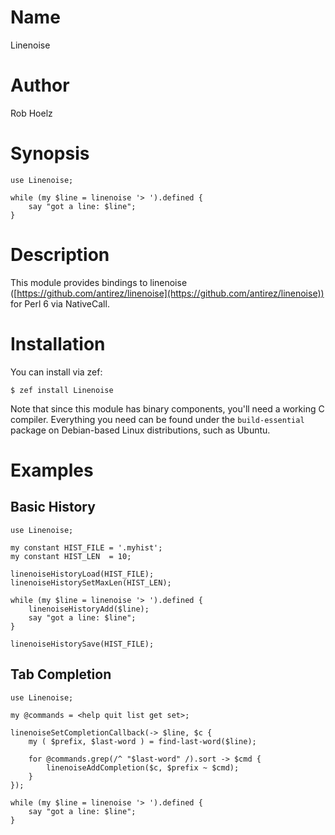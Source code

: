 # Name

Linenoise

# Author

Rob Hoelz <rob AT hoelz.ro>

# Synopsis

```perl6
use Linenoise;

while (my $line = linenoise '> ').defined {
    say "got a line: $line";
}
```

# Description

This module provides bindings to linenoise ([https://github.com/antirez/linenoise](https://github.com/antirez/linenoise)) for Perl 6 via NativeCall.

# Installation

You can install via zef:

```
$ zef install Linenoise
```

Note that since this module has binary components, you'll need a working C compiler.  Everything you need can be found under the `build-essential` package
on Debian-based Linux distributions, such as Ubuntu.

# Examples

## Basic History

```perl6
use Linenoise;

my constant HIST_FILE = '.myhist';
my constant HIST_LEN  = 10;

linenoiseHistoryLoad(HIST_FILE);
linenoiseHistorySetMaxLen(HIST_LEN);

while (my $line = linenoise '> ').defined {
    linenoiseHistoryAdd($line);
    say "got a line: $line";
}

linenoiseHistorySave(HIST_FILE);
```

## Tab Completion

```perl6
use Linenoise;

my @commands = <help quit list get set>;

linenoiseSetCompletionCallback(-> $line, $c {
    my ( $prefix, $last-word ) = find-last-word($line);

    for @commands.grep(/^ "$last-word" /).sort -> $cmd {
        linenoiseAddCompletion($c, $prefix ~ $cmd);
    }
});

while (my $line = linenoise '> ').defined {
    say "got a line: $line";
}
```
